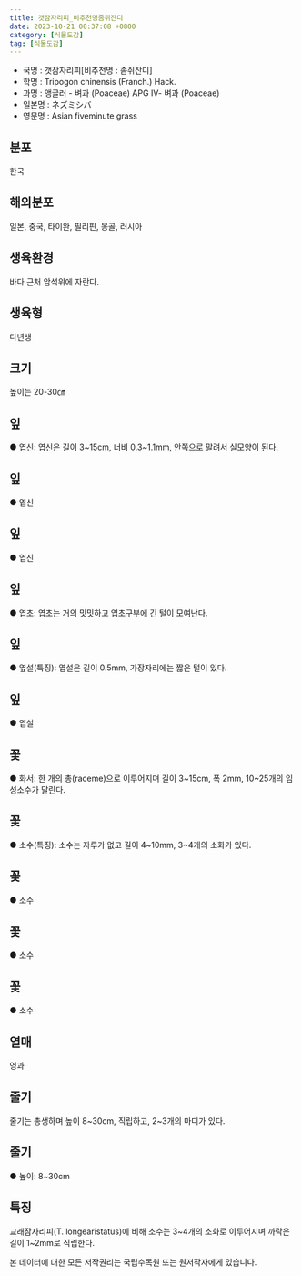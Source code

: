 ```yaml
---
title: 갯잠자리피_비추천명좀쥐잔디
date: 2023-10-21 00:37:08 +0800
category: [식물도감]
tag: [식물도감]
---
```




- 국명 : 갯잠자리피[비추천명 : 좀쥐잔디]
- 학명 : Tripogon chinensis (Franch.) Hack.
- 과명 : 앵글러 - 벼과 (Poaceae) APG Ⅳ- 벼과 (Poaceae)
- 일본명 : ネズミシバ
- 영문명 : Asian fiveminute grass


## 분포
한국
## 해외분포
일본, 중국, 타이완, 필리핀, 몽골, 러시아
## 생육환경
바다 근처 암석위에 자란다.
## 생육형
다년생
## 크기
높이는 20-30㎝
## 잎
● 엽신: 엽신은 길이 3~15cm, 너비 0.3~1.1mm, 안쪽으로 말려서 실모양이 된다.
## 잎
● 엽신
## 잎
● 엽신
## 잎
● 엽초: 엽초는 거의 밋밋하고 엽초구부에 긴 털이 모여난다.
## 잎
● 옆설(특징): 엽설은 길이 0.5mm, 가장자리에는 짧은 털이 있다.
## 잎
● 엽설
## 꽃
● 화서: 한 개의 총(raceme)으로 이루어지며 길이 3~15cm, 폭 2mm, 10~25개의 임성소수가 달린다.
## 꽃
● 소수(특징): 소수는 자루가 없고 길이 4~10mm, 3~4개의 소화가 있다.
## 꽃
● 소수
## 꽃
● 소수
## 꽃
● 소수
## 열매
영과
## 줄기
줄기는 총생하며 높이 8~30cm, 직립하고, 2~3개의 마디가 있다. 
## 줄기
● 높이: 8~30cm
## 특징
교래잠자리피(T. longearistatus)에 비해 소수는 3~4개의 소화로 이루어지며 까락은 길이 1~2mm로 직립한다.






본 데이터에 대한 모든 저작권리는 국립수목원 또는 원저작자에게 있습니다.
